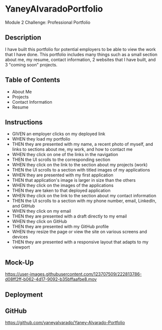 # YaneyAlvaradoPortfolio
Module 2 Challenge: Professional Portfolio

## Description
I have built this portfolio for potential employers to be able to view the work that I have done. This portfolio includes many things such as a small section about me, my resume, contact information, 2 websites that I have built, and 3 "coming soon" projects. 

## Table of Contents
- About Me
- Projects
- Contact Information
- Resume

## Instructions
- GIVEN an employer clicks on my deployed link
- WHEN they load my portfolio
- THEN they are presented with my name, a recent photo of myself, and links to sections about me, my work, and how to contact me
- WHEN they click on one of the links in the navigation
- THEN the UI scrolls to the corresponding section
- WHEN they click on the link to the section about my projects (work)
- THEN the UI scrolls to a section with titled images of my applications
- WHEN they are presented with my first application
- THEN that application's image is larger in size than the others
- WHEN they click on the images of the applications
- THEN they are taken to that deployed application
- WHEN they click on the link to the section about my contact information
- THEN the UI scrolls to a section with my phone number, email, LinkedIn, and GitHub
- WHEN they click on my email
- THEN they are presented with a draft directly to my email
- WHEN they click on GitHub
- THEN they are presented with my GitHub profile
- WHEN they resize the page or view the site on various screens and devices
- THEN they are presented with a responsive layout that adapts to my viewport


## Mock-Up

https://user-images.githubusercontent.com/123707509/222813786-d08ff2ff-b062-4d17-9092-b35bffaafbe8.mov

## Deployment


## GitHub
https://github.com/yaneyalvarado/Yaney-Alvarado-Portfolio